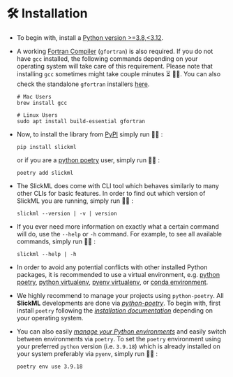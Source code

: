 🛠 Installation
=================

- To begin with, install a [Python version >=3.8,<3.12](https://www.python.org).
- A working [Fortran Compiler](https://gcc.gnu.org/install/) (`gfortran`) is also required.
If you do not have `gcc` installed, the following commands depending on your operating
system will take care of this requirement. Please note that installing `gcc` sometimes might
take couple minutes ⏳ 🤦‍♂️. You can also check the standalone `gfortran` installers [here](https://github.com/fxcoudert/gfortran-for-macOS/releases).

  ```
  # Mac Users
  brew install gcc

  # Linux Users
  sudo apt install build-essential gfortran
  ```
- Now, to install the library from [PyPI](https://pypi.org/project/slickml/) simply run 🏃‍♀️ :

  ```
  pip install slickml
  ```
  or if you are a [python poetry](https://python-poetry.org/) user, simply run 🏃‍♀️ :
  ```
  poetry add slickml
  ```
- The SlickML does come with CLI tool which behaves similarly to many other CLIs for basic
  features. In order to find out which version of SlickML you are running, simply run 🏃‍♀️ :
  ```
  slickml --version | -v | version
  ```
- If you ever need more information on exactly what a certain command will do, use the ``--help``
or ``-h`` command. For example, to see all available commands, simply run 🏃‍♀️ :
  ```
  slickml --help | -h
  ```
- In order to avoid any potential conflicts with other installed Python packages, it is
recommended to use a virtual environment, e.g. [python poetry](https://python-poetry.org/), [python virtualenv](https://docs.python.org/3/library/venv.html), [pyenv virtualenv](https://github.com/pyenv/pyenv-virtualenv), or [conda environment](https://docs.conda.io/projects/conda/en/latest/user-guide/tasks/manage-environments.html).
- We highly recommend to manage your projects using `python-poetry`. All **SlickML** developments are done via [*python-poetry*](https://python-poetry.org/). To begin with, first install `poetry` following the [*installation documentation*](https://python-poetry.org/docs/#installation) depending on your operating system.
- You can also easily [*manage your Python environments*](https://python-poetry.org/docs/managing-environments#managing-environments) and easily switch between environments via `poetry`. To set the `poetry` environment using your preferred `python` version (i.e. `3.9.18`) which is already installed on your system preferably via `pyenv`, simply run 🏃‍♀️ :
  ```
  poetry env use 3.9.18
  ```
